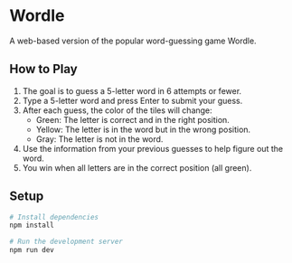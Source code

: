 # Wordle

A web-based version of the popular word-guessing game Wordle.

## How to Play

1. The goal is to guess a 5-letter word in 6 attempts or fewer.
2. Type a 5-letter word and press Enter to submit your guess.
3. After each guess, the color of the tiles will change:
   - Green: The letter is correct and in the right position.
   - Yellow: The letter is in the word but in the wrong position.
   - Gray: The letter is not in the word.
4. Use the information from your previous guesses to help figure out the word.
5. You win when all letters are in the correct position (all green).

## Setup

```bash
# Install dependencies
npm install

# Run the development server
npm run dev
```